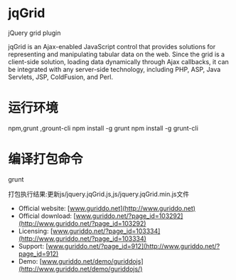 jqGrid
======

jQuery grid plugin

jqGrid is an Ajax-enabled JavaScript control that provides solutions for 
representing and manipulating tabular data on the web. Since the grid is a 
client-side solution, loading data dynamically through Ajax callbacks, it can be
integrated with any server-side technology, including PHP, ASP, Java Servlets, 
JSP, ColdFusion, and Perl.



# 运行环境
npm,grunt ,grount-cli
npm install -g grunt
npm install -g grunt-cli

# 编译打包命令
grunt

打包执行结果:更新js/jquery.jqGrid.js,js/jquery.jqGrid.min.js文件



* Official website: [www.guriddo.net](http://www.guriddo.net)
* Official download: [www.guriddo.net/?page_id=103292](http://www.guriddo.net/?page_id=103292)
* Licensing: [www.guriddo.net/?page_id=103334](http://www.guriddo.net/?page_id=103334)
* Support: [www.guriddo.net/?page_id=912](http://www.guriddo.net/?page_id=912)
* Demo: [www.guriddo.net/demo/guriddojs](http://www.guriddo.net/demo/guriddojs/)


